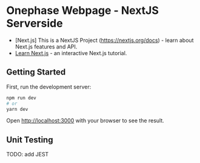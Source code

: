 # Onephase Webpage - NextJS Serverside

- [Next.js] This is a NextJS Project (https://nextjs.org/docs) - learn about Next.js features and API.
- [Learn Next.js](https://nextjs.org/learn) - an interactive Next.js tutorial.

## Getting Started

First, run the development server:

```bash
npm run dev
# or
yarn dev
```

Open [http://localhost:3000](http://localhost:3000) with your browser to see the result.

## Unit Testing

TODO: add JEST
